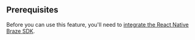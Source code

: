 ## Prerequisites

Before you can use this feature, you'll need to [integrate the React Native Braze SDK]({{site.baseurl}}/developer_guide/sdk_integration/?sdktab=react%20native).